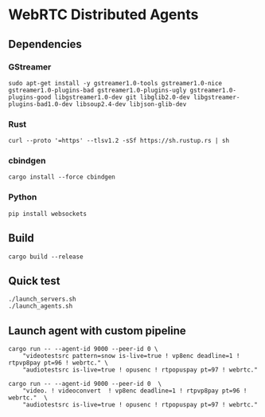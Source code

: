 # WebRTC Distributed Agents

## Dependencies

### GStreamer
```
sudo apt-get install -y gstreamer1.0-tools gstreamer1.0-nice gstreamer1.0-plugins-bad gstreamer1.0-plugins-ugly gstreamer1.0-plugins-good libgstreamer1.0-dev git libglib2.0-dev libgstreamer-plugins-bad1.0-dev libsoup2.4-dev libjson-glib-dev
```

### Rust
```
curl --proto '=https' --tlsv1.2 -sSf https://sh.rustup.rs | sh

```

### cbindgen
```
cargo install --force cbindgen
```

### Python
```
pip install websockets
```

## Build
```
cargo build --release
```

## Quick test
```
./launch_servers.sh
./launch_agents.sh
```

## Launch agent with custom pipeline
```
cargo run -- --agent-id 9000 --peer-id 0 \
    "videotestsrc pattern=snow is-live=true ! vp8enc deadline=1 ! rtpvp8pay pt=96 ! webrtc." \
    "audiotestsrc is-live=true ! opusenc ! rtpopuspay pt=97 ! webrtc."
```

```
cargo run -- --agent-id 9000 --peer-id 0  \
    "video. ! videoconvert  ! vp8enc deadline=1 ! rtpvp8pay pt=96 ! webrtc."  \
    "audiotestsrc is-live=true ! opusenc ! rtpopuspay pt=97 ! webrtc."
```
